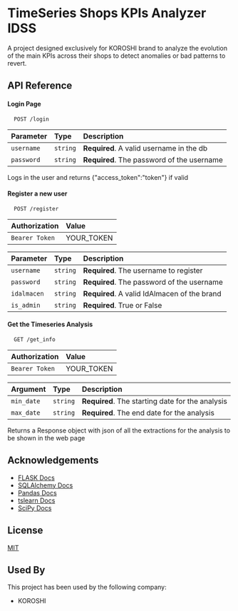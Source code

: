 
# TimeSeries Shops KPIs Analyzer IDSS

A project designed exclusively for KOROSHI brand to analyze the evolution of the main KPIs across their shops to detect anomalies or bad patterns to revert.



## API Reference

#### Login Page

```http
  POST /login
```

| Parameter | Type     | Description                |
| :-------- | :------- | :------------------------- |
| `username` | `string` | **Required**. A valid username in the db |
| `password` | `string` | **Required**. The password of the username |

Logs in the user and returns {"access_token":"token"} if valid

#### Register a new user

```http
  POST /register
```
| Authorization | Value |
| :-------- | :------- |
| `Bearer Token` | YOUR_TOKEN |

| Parameter | Type     | Description                       |
| :-------- | :------- | :-------------------------------- |
| `username` | `string` | **Required**. The username to register |
| `password` | `string` | **Required**. The password of the username |
| `idalmacen` | `string` | **Required**. A valid IdAlmacen of the brand |
| `is_admin` | `string` | **Required**. True or False |

#### Get the Timeseries Analysis

```http
  GET /get_info
```
| Authorization | Value |
| :-------- | :------- |
| `Bearer Token` | YOUR_TOKEN |

| Argument | Type     | Description                       |
| :-------- | :------- | :-------------------------------- |
| `min_date` | `string` | **Required**. The starting date for the analysis |
| `max_date` | `string` | **Required**. The end date for the analysis |

Returns a Response object with json of all the extractions for the analysis to be shown in the web page


## Acknowledgements

 - [FLASK Docs](https://flask.palletsprojects.com/en/3.0.x/)
 - [SQLAlchemy Docs](https://docs.sqlalchemy.org/en/20/)
 - [Pandas Docs](https://pandas.pydata.org/docs/)
 - [tslearn Docs](https://tslearn.readthedocs.io/en/stable/index.html)
 - [SciPy Docs](https://docs.scipy.org/doc//scipy/index.html)



## License

[MIT](https://choosealicense.com/licenses/mit/)


## Used By

This project has been used by the following company:

- KOROSHI


